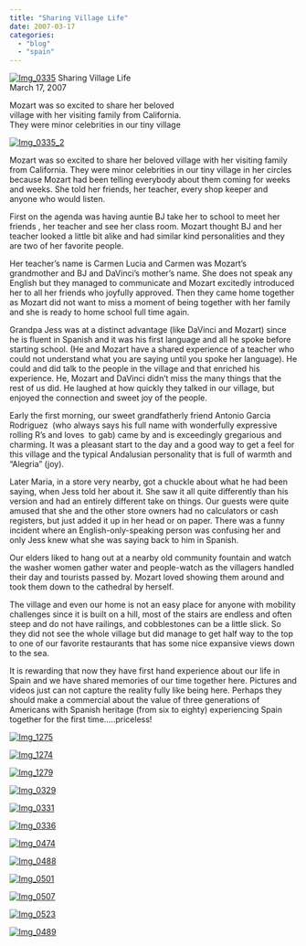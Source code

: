 ```yaml
---
title: "Sharing Village Life"
date: 2007-03-17
categories: 
  - "blog"
  - "spain"
---
```


 [![Img_0335](https://pub-ac94b3f306b24c0dba4238943c97f2e1.r2.dev/2008/04/14/img_0335.png "Img_0335")](https://pub-ac94b3f306b24c0dba4238943c97f2e1.r2.dev/photos/uncategorized/2008/04/14/img_0335.png) Sharing Village Life  
March 17, 2007

Mozart was so excited to share her beloved  
village with her visiting family from California.  
They were minor celebrities in our tiny village

<!--more-->

[![Img_0335_2](https://pub-ac94b3f306b24c0dba4238943c97f2e1.r2.dev/2008/04/14/img_0335_2.png "Img_0335_2")](https://pub-ac94b3f306b24c0dba4238943c97f2e1.r2.dev/photos/uncategorized/2008/04/14/img_0335_2.png)

Mozart was so excited to share her beloved village with her visiting family from California. They were minor celebrities in our tiny village in her circles because Mozart had been telling everybody about them coming for weeks and weeks. She told her friends, her teacher, every shop keeper and anyone who would listen.

First on the agenda was having auntie BJ take her to school to meet her friends , her teacher and see her class room. Mozart thought BJ and her teacher looked a little bit alike and had similar kind personalities and they are two of her favorite people.

Her teacher’s name is Carmen Lucia and Carmen was Mozart’s grandmother and BJ and DaVinci’s mother’s name. She does not speak any English but they managed to communicate and Mozart excitedly introduced her to all her friends who joyfully approved. Then they came home together as Mozart did not want to miss a moment of being together with her family and she is ready to home school full time again.

Grandpa Jess was at a distinct advantage (like DaVinci and Mozart) since he is fluent in Spanish and it was his first language and all he spoke before starting school. (He and Mozart have a shared experience of a teacher who could not understand what you are saying until you spoke her language). He could and did talk to the people in the village and that enriched his experience. He, Mozart and DaVinci didn’t miss the many things that the rest of us did. He laughed at how quickly they talked in our village, but enjoyed the connection and sweet joy of the people.

Early the first morning, our sweet grandfatherly friend Antonio Garcia Rodriguez  (who always says his full name with wonderfully expressive rolling R’s and loves  to gab) came by and is exceedingly gregarious and charming. It was a pleasant start to the day and a good way to get a feel for this village and the typical Andalusian personality that is full of warmth and “Alegria” (joy).

Later Maria, in a store very nearby, got a chuckle about what he had been saying, when Jess told her about it. She saw it all quite differently than his version and had an entirely different take on things. Our guests were quite amused that she and the other store owners had no calculators or cash registers, but just added it up in her head or on paper. There was a funny incident where an English-only-speaking person was confusing her and only Jess knew what she was saying back to him in Spanish.

Our elders liked to hang out at a nearby old community fountain and watch the washer women gather water and people-watch as the villagers handled their day and tourists passed by. Mozart loved showing them around and took them down to the cathedral by herself.

The village and even our home is not an easy place for anyone with mobility challenges since it is built on a hill, most of the stairs are endless and often steep and do not have railings, and cobblestones can be a little slick. So they did not see the whole village but did manage to get half way to the top to one of our favorite restaurants that has some nice expansive views down to the sea.

It is rewarding that now they have first hand experience about our life in Spain and we have shared memories of our time together here. Pictures and videos just can not capture the reality fully like being here. Perhaps they should make a commercial about the value of three generations of Americans with Spanish heritage (from six to eighty) experiencing Spain together for the first time.....priceless!

[![Img_1275](https://pub-ac94b3f306b24c0dba4238943c97f2e1.r2.dev/2008/04/14/img_1275.png "Img_1275")](https://pub-ac94b3f306b24c0dba4238943c97f2e1.r2.dev/photos/uncategorized/2008/04/14/img_1275.png)

[![Img_1274](https://pub-ac94b3f306b24c0dba4238943c97f2e1.r2.dev/2008/04/14/img_1274.png "Img_1274")](https://pub-ac94b3f306b24c0dba4238943c97f2e1.r2.dev/photos/uncategorized/2008/04/14/img_1274.png)

[![Img_1279](https://pub-ac94b3f306b24c0dba4238943c97f2e1.r2.dev/2008/04/14/img_1279.png "Img_1279")](https://pub-ac94b3f306b24c0dba4238943c97f2e1.r2.dev/photos/uncategorized/2008/04/14/img_1279.png)

[![Img_0329](https://pub-ac94b3f306b24c0dba4238943c97f2e1.r2.dev/2008/04/14/img_0329.png "Img_0329")](https://pub-ac94b3f306b24c0dba4238943c97f2e1.r2.dev/photos/uncategorized/2008/04/14/img_0329.png)

[![Img_0331](https://pub-ac94b3f306b24c0dba4238943c97f2e1.r2.dev/2008/04/14/img_0331.png "Img_0331")](https://pub-ac94b3f306b24c0dba4238943c97f2e1.r2.dev/photos/uncategorized/2008/04/14/img_0331.png)

[![Img_0336](https://pub-ac94b3f306b24c0dba4238943c97f2e1.r2.dev/2008/04/14/img_0336.png "Img_0336")](https://pub-ac94b3f306b24c0dba4238943c97f2e1.r2.dev/photos/uncategorized/2008/04/14/img_0336.png)

[![Img_0474](https://pub-ac94b3f306b24c0dba4238943c97f2e1.r2.dev/2008/04/14/img_0474.png "Img_0474")](https://pub-ac94b3f306b24c0dba4238943c97f2e1.r2.dev/photos/uncategorized/2008/04/14/img_0474.png)

[![Img_0488](https://pub-ac94b3f306b24c0dba4238943c97f2e1.r2.dev/2008/04/14/img_0488.png "Img_0488")](https://pub-ac94b3f306b24c0dba4238943c97f2e1.r2.dev/photos/uncategorized/2008/04/14/img_0488.png)

[![Img_0501](https://pub-ac94b3f306b24c0dba4238943c97f2e1.r2.dev/2008/04/14/img_0501.png "Img_0501")](https://pub-ac94b3f306b24c0dba4238943c97f2e1.r2.dev/photos/uncategorized/2008/04/14/img_0501.png)

[![Img_0507](https://pub-ac94b3f306b24c0dba4238943c97f2e1.r2.dev/2008/04/14/img_0507.png "Img_0507")](https://pub-ac94b3f306b24c0dba4238943c97f2e1.r2.dev/photos/uncategorized/2008/04/14/img_0507.png)

[![Img_0523](https://pub-ac94b3f306b24c0dba4238943c97f2e1.r2.dev/2008/04/14/img_0523.png "Img_0523")](https://pub-ac94b3f306b24c0dba4238943c97f2e1.r2.dev/photos/uncategorized/2008/04/14/img_0523.png)

[![Img_0489](https://pub-ac94b3f306b24c0dba4238943c97f2e1.r2.dev/2008/04/14/img_0489.png "Img_0489")](https://pub-ac94b3f306b24c0dba4238943c97f2e1.r2.dev/photos/uncategorized/2008/04/14/img_0489.png)
